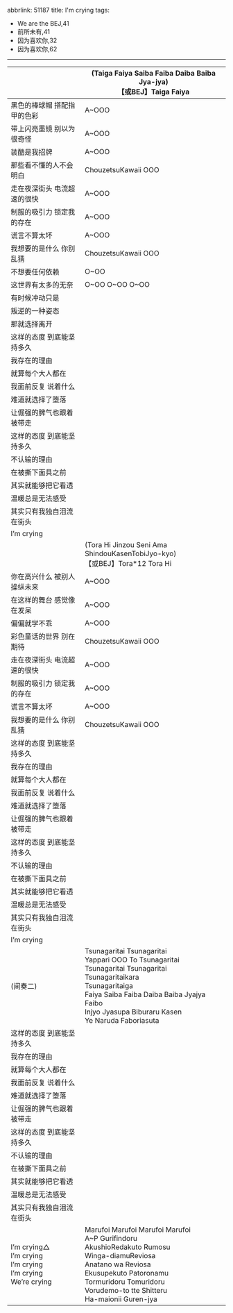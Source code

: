 abbrlink: 51187
title: I'm crying
tags:
  - We are the BEJ,41
  - 前所未有,41
  - 因为喜欢你,32
  - 因为喜欢你,62
---
|      |(Taiga Faiya Saiba Faiba Daiba Baiba Jya-jya)<br>【或BEJ】Taiga Faiya|
|--|--|
|黑色的棒球帽 搭配指甲的色彩|A~OOO|
|带上闪亮墨镜 别以为很奇怪|A~OOO|
|装酷是我招牌|A~OOO|
|那些看不懂的人不会明白|ChouzetsuKawaii OOO|
|走在夜深街头 电流超速的很快|A~OOO|
|制服的吸引力 锁定我的存在|A~OOO|
|谎言不算太坏|A~OOO|
|我想要的是什么 你别乱猜|ChouzetsuKawaii OOO|
|不想要任何依赖|O~OO|
|这世界有太多的无奈|O~OO O~OO O~OO|
|有时候冲动只是|      |
|叛逆的一种姿态|      |
|那就选择离开|      |
|这样的态度 到底能坚持多久|      |
|我存在的理由|      |
|就算每个大人都在|      |
|我面前反复 说着什么|      |
|难道就选择了堕落|      |
|让倔强的脾气也跟着被带走|      |
|这样的态度 到底能坚持多久|      |
|不认输的理由|      |
|在被撕下面具之前|      |
|其实就能够把它看透|      |
|温暖总是无法感受|      |
|其实只有我独自泪流在街头|      |
|I’m crying|      |
|      |(Tora Hi Jinzou Seni Ama ShindouKasenTobiJyo-kyo)<br>【或BEJ】Tora*12 Tora Hi|
|你在高兴什么 被别人操纵未来|A~OOO|
|在这样的舞台 感觉像在发呆|A~OOO|
|偏偏就学不乖|A~OOO|
|彩色童话的世界 别在期待|ChouzetsuKawaii OOO|
|走在夜深街头 电流超速的很快|A~OOO|
|制服的吸引力 锁定我的存在|A~OOO|
|谎言不算太坏|A~OOO|
|我想要的是什么 你别乱猜|ChouzetsuKawaii OOO|
|这样的态度 到底能坚持多久|      |
|我存在的理由|      |
|就算每个大人都在|      |
|我面前反复 说着什么|      |
|难道就选择了堕落|      |
|让倔强的脾气也跟着被带走|      |
|这样的态度 到底能坚持多久|      |
|不认输的理由|      |
|在被撕下面具之前|      |
|其实就能够把它看透|      |
|温暖总是无法感受|      |
|其实只有我独自泪流在街头|      |
|I’m crying|      |
|(间奏二)|Tsunagaritai Tsunagaritai<br>Yappari OOO To Tsunagaritai<br>Tsunagaritai Tsunagaritai<br>Tsunagaritaikara<br>Tsunagaritaiga<br>Faiya Saiba Faiba Daiba Baiba Jyajya Faibo<br>Injyo Jyasupa Biburaru Kasen<br>Ye Naruda Faboriasuta|
|这样的态度 到底能坚持多久|      |
|我存在的理由|      |
|就算每个大人都在|      |
|我面前反复 说着什么|      |
|难道就选择了堕落|      |
|让倔强的脾气也跟着被带走|      |
|这样的态度 到底能坚持多久|      |
|不认输的理由|      |
|在被撕下面具之前|      |
|其实就能够把它看透|      |
|温暖总是无法感受|      |
|其实只有我独自泪流在街头|      |
|I’m crying△<br>I’m crying<br>I’m crying<br>I’m crying<br>We’re crying|Marufoi Marufoi Marufoi Marufoi<br>A~P Gurifindoru<br>AkushioRedakuto Rumosu<br>Winga-diamuReviosa<br>Anatano wa Reviosa<br>Ekusupekuto Patoronamu<br>Tormuridoru Tomuridoru<br>Vorudemo-to tte Shitteru<br>Ha-maionii Guren-jya|